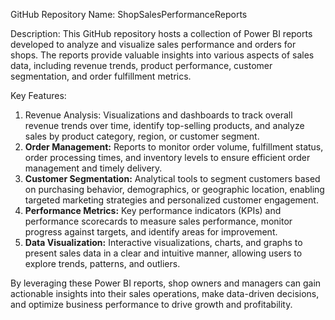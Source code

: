 GitHub Repository Name: ShopSalesPerformanceReports

Description:
This GitHub repository hosts a collection of Power BI reports developed to analyze and visualize sales performance and orders for shops. The reports provide valuable insights into various aspects of sales data, including revenue trends, product performance, customer segmentation, and order fulfillment metrics.

Key Features:
1. Revenue Analysis: Visualizations and dashboards to track overall revenue trends over time, identify top-selling products, and analyze sales by product category, region, or customer segment.
2. **Order Management:** Reports to monitor order volume, fulfillment status, order processing times, and inventory levels to ensure efficient order management and timely delivery.
3. **Customer Segmentation:** Analytical tools to segment customers based on purchasing behavior, demographics, or geographic location, enabling targeted marketing strategies and personalized customer engagement.
4. **Performance Metrics:** Key performance indicators (KPIs) and performance scorecards to measure sales performance, monitor progress against targets, and identify areas for improvement.
5. **Data Visualization:** Interactive visualizations, charts, and graphs to present sales data in a clear and intuitive manner, allowing users to explore trends, patterns, and outliers.

By leveraging these Power BI reports, shop owners and managers can gain actionable insights into their sales operations, make data-driven decisions, and optimize business performance to drive growth and profitability.
